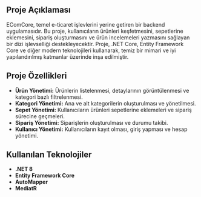 ## Proje Açıklaması
EComCore, temel e-ticaret işlevlerini yerine getiren bir backend uygulamasıdır. Bu proje, kullanıcıların ürünleri keşfetmesini, sepetlerine eklemesini, sipariş oluşturmasını ve ürün incelemeleri yazmasını sağlayan bir dizi işlevselliği destekleyecektir. Proje, .NET Core, Entity Framework Core ve diğer modern teknolojileri kullanarak, temiz bir mimari ve iyi yapılandırılmış katmanlar üzerinde inşa edilmiştir.

## Proje Özellikleri
- **Ürün Yönetimi:** Ürünlerin listelenmesi, detaylarının görüntülenmesi ve kategori bazlı filtrelenmesi.
- **Kategori Yönetimi:** Ana ve alt kategorilerin oluşturulması ve yönetilmesi.
- **Sepet Yönetimi:** Kullanıcıların ürünleri sepetlerine eklemeleri ve sipariş sürecine geçmeleri.
- **Sipariş Yönetimi:** Siparişlerin oluşturulması ve durumu takibi.
- **Kullanıcı Yönetimi:** Kullanıcıların kayıt olması, giriş yapması ve hesap yönetimi.

## Kullanılan Teknolojiler

- **.NET 8**
- **Entity Framework Core** 
- **AutoMapper** 
- **MediatR** 
